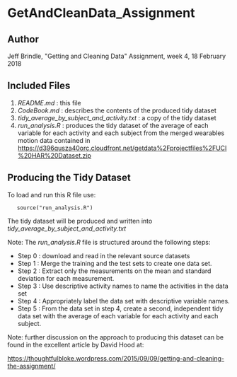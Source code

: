 # GetAndCleanData_Assignment

## Author

Jeff Brindle, "Getting and Cleaning Data" Assignment, week 4,  18 February 2018

## Included Files

1. *README.md* : this file
2. *CodeBook.md* : describes the contents of the produced tidy dataset
3. *tidy_average_by_subject_and_activity.txt* : a copy of the tidy dataset
4. *run_analysis.R* : produces the tidy dataset of the average of each variable for each activity and each subject from the merged wearables motion data contained in https://d396qusza40orc.cloudfront.net/getdata%2Fprojectfiles%2FUCI%20HAR%20Dataset.zip

## Producing the Tidy Dataset

To load and run this R file use:

       source("run_analysis.R")

The tidy dataset will be produced and written into *tidy_average_by_subject_and_activity.txt*

Note: The *run_analysis.R* file is structured around the following steps:
* Step 0 : download and read in the relevant source datasets
* Step 1 : Merge the training and the test sets to create one data set.
* Step 2 : Extract only the measurements on the mean and standard deviation for each measurement.
* Step 3 : Use descriptive activity names to name the activities in the data set
* Step 4 : Appropriately label the data set with descriptive variable names.
* Step 5 : From the data set in step 4, create a second, independent tidy data set with the average of each variable for each activity and each subject.

Note: further discussion on the approach to producing this dataset can be found in the excellent article by David Hood at:

https://thoughtfulbloke.wordpress.com/2015/09/09/getting-and-cleaning-the-assignment/
